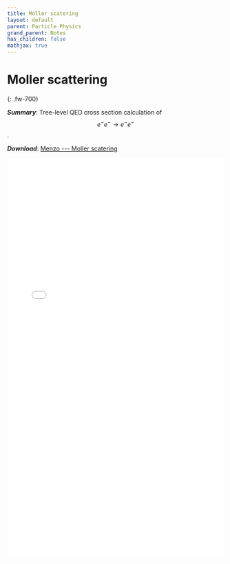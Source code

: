 ```yaml
---
title: Moller scatering
layout: default
parent: Particle Physics
grand_parent: Notes
has_children: false
mathjax: true
---
```


# **Moller scattering**
{: .fw-700}

<!---
***Title***: Moller scatering
/--->
***Summary***: Tree-level QED cross section calculation of $$e^- e^- \to e^- e^-$$.

***Download***:  [Menzo --- Moller scatering]

<!--- This is how to embed a PDF into the page --->

<iframe
	align="center"
	src="../pdfs/Menzo_moller_scattering.pdf#toolbar=0"
	width="100%"
	height="928px"
	style="border:none"
  frameborder="0"
></iframe> 

[Menzo --- Moller scatering]: ../pdfs/Menzo_moller_scattering.pdf
